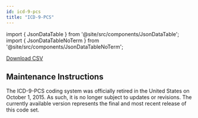 ```yaml
---
id: icd-9-pcs
title: "ICD-9-PCS"
---
```


import { JsonDataTable } from '@site/src/components/JsonDataTable';
import { JsonDataTableNoTerm } from '@site/src/components/JsonDataTableNoTerm';

<JsonDataTableNoTerm  jsonPath="nodes.seed\.the_tuva_project\.terminology__icd_9_pcs.columns" />

<a href="https://tuva-public-resources.s3.amazonaws.com/versioned_terminology/latest/icd_9_pcs.csv_0_0_0.csv.gz">Download CSV</a>

## Maintenance Instructions

The ICD-9-PCS coding system was officially retired in the United States on October 1, 2015. As such, it is no longer subject to updates or revisions. The currently available version represents the final and most recent release of this code set.
